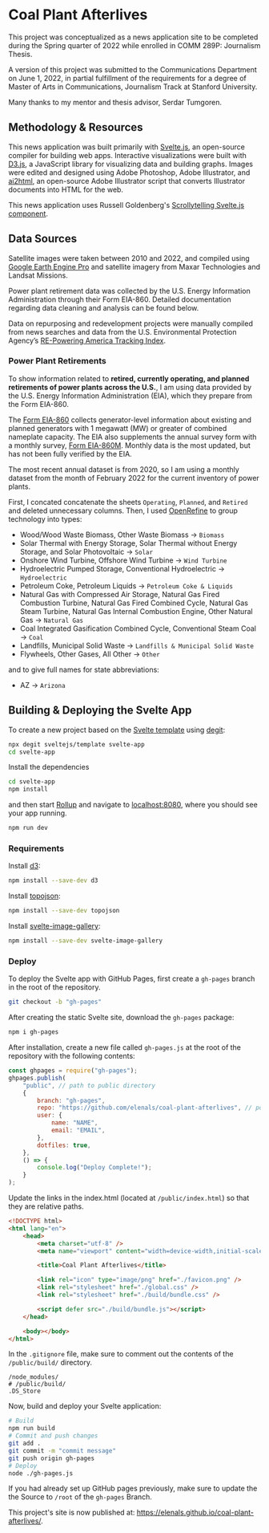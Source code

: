 # Coal Plant Afterlives

This project was conceptualized as a news application site to be completed during the Spring quarter of 2022 while enrolled in COMM 289P: Journalism Thesis.

A version of this project was submitted to the Communications Department on June 1, 2022, in partial fulfillment of the requirements for a degree of Master of Arts in Communications, Journalism Track at Stanford University.

Many thanks to my mentor and thesis advisor, Serdar Tumgoren.

## Methodology & Resources

This news application was built primarily with [Svelte.js](https://svelte.dev/), an open-source compiler for building web apps. Interactive visualizations were built with [D3.js](https://d3js.org/), a JavaScript library for visualizing data and building graphs. Images were edited and designed using Adobe Photoshop, Adobe Illustrator, and [ai2html](http://ai2html.org/), an open-source Adobe Illustrator script that converts Illustrator documents into HTML for the web.

This news application uses Russell Goldenberg's [Scrollytelling Svelte.js component](https://svelte.dev/repl/3d3736e634c9404ea8ec2ef7b87e2053?version=3.42.4).

## Data Sources

Satellite images were taken between 2010 and 2022, and compiled using [Google Earth Engine Pro](https://earthengine.google.com/) and satellite imagery from Maxar Technologies and Landsat Missions.

Power plant retirement data was collected by the U.S. Energy Information Administration through their Form EIA-860. Detailed documentation regarding data cleaning and analysis can be found below.

Data on repurposing and redevelopment projects were manually compiled from news searches and data from the U.S. Environmental Protection Agency’s [RE-Powering America Tracking Index](https://www.epa.gov/re-powering).

### Power Plant Retirements

To show information related to **retired, currently operating, and planned retirements of power plants across the U.S.**, I am using data provided by the U.S. Energy Information Administration (EIA), which they prepare from the Form EIA-860.

The [Form EIA-860](https://www.eia.gov/electricity/data/eia860) collects generator-level information about existing and planned generators with 1 megawatt (MW) or greater of combined nameplate capacity. The EIA also supplements the annual survey form with a monthly survey, [Form EIA-860M](https://www.eia.gov/electricity/data/eia860m/). Monthly data is the most updated, but has not been fully verified by the EIA.

The most recent annual dataset is from 2020, so I am using a monthly dataset from the month of February 2022 for the current inventory of power plants.

First, I concated concatenate the sheets `Operating`, `Planned`, and `Retired` and deleted unnecessary columns. Then, I used [OpenRefine](https://openrefine.org/download.html) to group technology into types:

- Wood/Wood Waste Biomass, Other Waste Biomass &rarr; `Biomass`
- Solar Thermal with Energy Storage, Solar Thermal without Energy Storage, and Solar Photovoltaic &rarr; `Solar`
- Onshore Wind Turbine, Offshore Wind Turbine &rarr; `Wind Turbine`
- Hydroelectric Pumped Storage, Conventional Hydroelectric &rarr; `Hydroelectric`
- Petroleum Coke, Petroleum Liquids &rarr; `Petroleum Coke & Liquids`
- Natural Gas with Compressed Air Storage, Natural Gas Fired Combustion Turbine, Natural Gas Fired Combined Cycle, Natural Gas Steam Turbine, Natural Gas Internal Combustion Engine, Other Natural Gas &rarr; `Natural Gas`
- Coal Integrated Gasification Combined Cycle, Conventional Steam Coal &rarr; `Coal`
- Landfills, Municipal Solid Waste &rarr; `Landfills & Municipal Solid Waste`
- Flywheels, Other Gases, All Other &rarr; `Other`

and to give full names for state abbreviations:

- AZ &rarr; `Arizona`

## Building & Deploying the Svelte App

To create a new project based on the [Svelte template](https://github.com/sveltejs/template) using [degit](https://github.com/Rich-Harris/degit):

```bash
npx degit sveltejs/template svelte-app
cd svelte-app
```

Install the dependencies

```bash
cd svelte-app
npm install
```

and then start [Rollup](https://rollupjs.org) and navigate to [localhost:8080](http://localhost:8080), where you should see your app running.

```bash
npm run dev
```

### Requirements

Install [d3](https://www.npmjs.com/package/d3):

```bash
npm install --save-dev d3
```

Install [topojson](https://www.npmjs.com/package/topojson):

```bash
npm install --save-dev topojson
```

Install [svelte-image-gallery](https://www.npmjs.com/package/svelte-image-gallery):

```bash
npm install --save-dev svelte-image-gallery
```

### Deploy

To deploy the Svelte app with GitHub Pages, first create a `gh-pages` branch in the root of the repository.

```bash
git checkout -b "gh-pages"
```

After creating the static Svelte site, download the `gh-pages` package:

```bash
npm i gh-pages
```

After installation, create a new file called `gh-pages.js` at the root of the repository with the following contents:

```js
const ghpages = require("gh-pages");
ghpages.publish(
	"public", // path to public directory
	{
		branch: "gh-pages",
		repo: "https://github.com/elenals/coal-plant-afterlives", // point to your repo on GitHub
		user: {
			name: "NAME",
			email: "EMAIL",
		},
		dotfiles: true,
	},
	() => {
		console.log("Deploy Complete!");
	}
);
```

Update the links in the index.html (located at `/public/index.html`) so that they are relative paths.

```html
<!DOCTYPE html>
<html lang="en">
	<head>
		<meta charset="utf-8" />
		<meta name="viewport" content="width=device-width,initial-scale=1" />

		<title>Coal Plant Afterlives</title>

		<link rel="icon" type="image/png" href="./favicon.png" />
		<link rel="stylesheet" href="./global.css" />
		<link rel="stylesheet" href="./build/bundle.css" />

		<script defer src="./build/bundle.js"></script>
	</head>

	<body></body>
</html>
```

In the `.gitignore` file, make sure to comment out the contents of the `/public/build/` directory.

```
/node_modules/
# /public/build/
.DS_Store
```

Now, build and deploy your Svelte application:

```bash
# Build
npm run build
# Commit and push changes
git add .
git commit -m "commit message"
git push origin gh-pages
# Deploy
node ./gh-pages.js
```

If you had already set up GitHub pages previously, make sure to update the the Source to `/root` of the `gh-pages` Branch.

This project's site is now published at: https://elenals.github.io/coal-plant-afterlives/.
